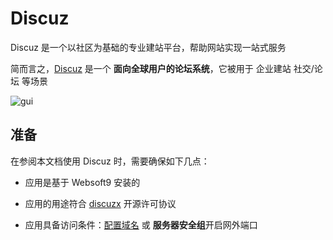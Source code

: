 # Discuz

Discuz 是一个以社区为基础的专业建站平台，帮助网站实现一站式服务

简而言之，[Discuz](https://www.discuz.net/) 是一个 **面向全球用户的论坛系统**，它被用于 企业建站 社交/论坛  等场景


![gui](https://libs.websoft9.com/Websoft9/DocsPicture/zh/discuz/discuz-gui-websoft9.png)


## 准备

在参阅本文档使用 Discuz 时，需要确保如下几点：

- 应用是基于 Websoft9 安装的

- 应用的用途符合 [discuzx](https://gitee.com/Discuz/DiscuzX/blob/master/LICENSE) 开源许可协议

- 应用具备访问条件：[配置域名](./guide/appsetdomain) 或 **服务器安全组**开启网外端口